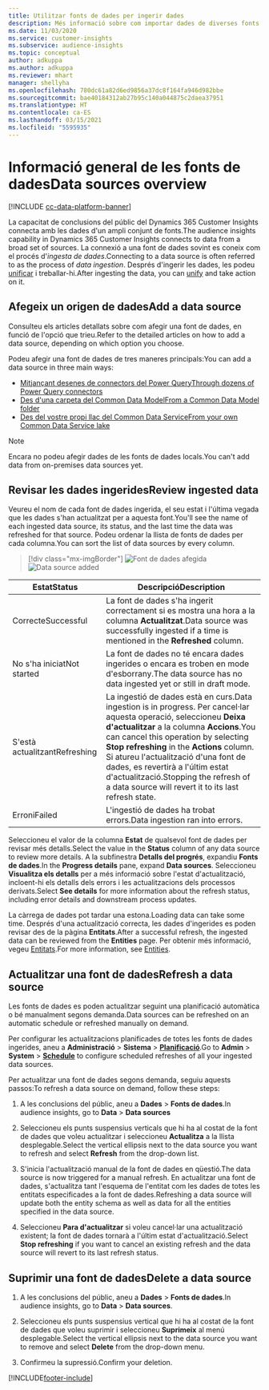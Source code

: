 ```yaml
---
title: Utilitzar fonts de dades per ingerir dades
description: Més informació sobre com importar dades de diverses fonts.
ms.date: 11/03/2020
ms.service: customer-insights
ms.subservice: audience-insights
ms.topic: conceptual
author: adkuppa
ms.author: adkuppa
ms.reviewer: mhart
manager: shellyha
ms.openlocfilehash: 780dc61a82d6ed9856a37dc8f164fa946d982bbe
ms.sourcegitcommit: bae40184312ab27b95c140a044875c2daea37951
ms.translationtype: HT
ms.contentlocale: ca-ES
ms.lasthandoff: 03/15/2021
ms.locfileid: "5595935"
---
```

# <a name="data-sources-overview"></a><span data-ttu-id="423da-103">Informació general de les fonts de dades</span><span class="sxs-lookup"><span data-stu-id="423da-103">Data sources overview</span></span>

[!INCLUDE [cc-data-platform-banner](../includes/cc-data-platform-banner.md)]

<span data-ttu-id="423da-104">La capacitat de conclusions del públic del Dynamics 365 Customer Insights connecta amb les dades d'un ampli conjunt de fonts.</span><span class="sxs-lookup"><span data-stu-id="423da-104">The audience insights capability in Dynamics 365 Customer Insights connects to data from a broad set of sources.</span></span> <span data-ttu-id="423da-105">La connexió a una font de dades sovint es coneix com el procés d'*ingesta de dades*.</span><span class="sxs-lookup"><span data-stu-id="423da-105">Connecting to a data source is often referred to as the process of *data ingestion*.</span></span> <span data-ttu-id="423da-106">Després d'ingerir les dades, les podeu [unificar](data-unification.md) i treballar-hi.</span><span class="sxs-lookup"><span data-stu-id="423da-106">After ingesting the data, you can [unify](data-unification.md) and take action on it.</span></span>

## <a name="add-a-data-source"></a><span data-ttu-id="423da-107">Afegeix un origen de dades</span><span class="sxs-lookup"><span data-stu-id="423da-107">Add a data source</span></span>

<span data-ttu-id="423da-108">Consulteu els articles detallats sobre com afegir una font de dades, en funció de l'opció que trieu.</span><span class="sxs-lookup"><span data-stu-id="423da-108">Refer to the detailed articles on how to add a data source, depending on which option you choose.</span></span>

<span data-ttu-id="423da-109">Podeu afegir una font de dades de tres maneres principals:</span><span class="sxs-lookup"><span data-stu-id="423da-109">You can add a data source in three main ways:</span></span>

- [<span data-ttu-id="423da-110">Mitjançant desenes de connectors del Power Query</span><span class="sxs-lookup"><span data-stu-id="423da-110">Through dozens of Power Query connectors</span></span>](connect-power-query.md)
- [<span data-ttu-id="423da-111">Des d'una carpeta del Common Data Model</span><span class="sxs-lookup"><span data-stu-id="423da-111">From a Common Data Model folder</span></span>](connect-common-data-model.md)
- [<span data-ttu-id="423da-112">Des del vostre propi llac del Common Data Service</span><span class="sxs-lookup"><span data-stu-id="423da-112">From your own Common Data Service lake</span></span>](connect-common-data-service-lake.md)

> [!NOTE]
> <span data-ttu-id="423da-113">Encara no podeu afegir dades de les fonts de dades locals.</span><span class="sxs-lookup"><span data-stu-id="423da-113">You can't add data from on-premises data sources yet.</span></span>

## <a name="review-ingested-data"></a><span data-ttu-id="423da-114">Revisar les dades ingerides</span><span class="sxs-lookup"><span data-stu-id="423da-114">Review ingested data</span></span>

<span data-ttu-id="423da-115">Veureu el nom de cada font de dades ingerida, el seu estat i l'última vegada que les dades s'han actualitzat per a aquesta font.</span><span class="sxs-lookup"><span data-stu-id="423da-115">You'll see the name of each ingested data source, its status, and the last time the data was refreshed for that source.</span></span> <span data-ttu-id="423da-116">Podeu ordenar la llista de fonts de dades per cada columna.</span><span class="sxs-lookup"><span data-stu-id="423da-116">You can sort the list of data sources by every column.</span></span>

> [!div class="mx-imgBorder"]
> <span data-ttu-id="423da-117">![Font de dades afegida](media/configure-data-datasource-added.png "Font de dades afegida")</span><span class="sxs-lookup"><span data-stu-id="423da-117">![Data source added](media/configure-data-datasource-added.png "Data source added")</span></span>

|<span data-ttu-id="423da-118">Estat</span><span class="sxs-lookup"><span data-stu-id="423da-118">Status</span></span>  |<span data-ttu-id="423da-119">Descripció</span><span class="sxs-lookup"><span data-stu-id="423da-119">Description</span></span>  |
|---------|---------|
|<span data-ttu-id="423da-120">Correcte</span><span class="sxs-lookup"><span data-stu-id="423da-120">Successful</span></span>   |<span data-ttu-id="423da-121">La font de dades s'ha ingerit correctament si es mostra una hora a la columna **Actualitzat**.</span><span class="sxs-lookup"><span data-stu-id="423da-121">Data source was successfully ingested if a time is mentioned in the **Refreshed** column.</span></span>
|<span data-ttu-id="423da-122">No s'ha iniciat</span><span class="sxs-lookup"><span data-stu-id="423da-122">Not started</span></span>   |<span data-ttu-id="423da-123">La font de dades no té encara dades ingerides o encara es troben en mode d'esborrany.</span><span class="sxs-lookup"><span data-stu-id="423da-123">The data source has no data ingested yet or still in draft mode.</span></span>         |
|<span data-ttu-id="423da-124">S'està actualitzant</span><span class="sxs-lookup"><span data-stu-id="423da-124">Refreshing</span></span>    |<span data-ttu-id="423da-125">La ingestió de dades està en curs.</span><span class="sxs-lookup"><span data-stu-id="423da-125">Data ingestion is in progress.</span></span> <span data-ttu-id="423da-126">Per cancel·lar aquesta operació, seleccioneu **Deixa d'actualitzar** a la columna **Accions**.</span><span class="sxs-lookup"><span data-stu-id="423da-126">You can cancel this operation by selecting **Stop refreshing** in the **Actions** column.</span></span> <span data-ttu-id="423da-127">Si atureu l'actualització d'una font de dades, es revertirà a l'últim estat d'actualització.</span><span class="sxs-lookup"><span data-stu-id="423da-127">Stopping the refresh of a data source will revert it to its last refresh state.</span></span>       |
|<span data-ttu-id="423da-128">Erroni</span><span class="sxs-lookup"><span data-stu-id="423da-128">Failed</span></span>     |<span data-ttu-id="423da-129">L'ingestió de dades ha trobat errors.</span><span class="sxs-lookup"><span data-stu-id="423da-129">Data ingestion ran into errors.</span></span>         |

<span data-ttu-id="423da-130">Seleccioneu el valor de la columna **Estat** de qualsevol font de dades per revisar més detalls.</span><span class="sxs-lookup"><span data-stu-id="423da-130">Select the value in the **Status** column of any data source to review more details.</span></span> <span data-ttu-id="423da-131">A la subfinestra **Detalls del progrés**, expandiu **Fonts de dades**.</span><span class="sxs-lookup"><span data-stu-id="423da-131">In the **Progress details** pane, expand **Data sources**.</span></span> <span data-ttu-id="423da-132">Seleccioneu **Visualitza els detalls** per a més informació sobre l'estat d'actualització, incloent-hi els detalls dels errors i les actualitzacions dels processos derivats.</span><span class="sxs-lookup"><span data-stu-id="423da-132">Select **See details** for more information about the refresh status, including error details and downstream process updates.</span></span>

<span data-ttu-id="423da-133">La càrrega de dades pot tardar una estona.</span><span class="sxs-lookup"><span data-stu-id="423da-133">Loading data can take some time.</span></span> <span data-ttu-id="423da-134">Després d'una actualització correcta, les dades d'ingerides es poden revisar des de la pàgina **Entitats**.</span><span class="sxs-lookup"><span data-stu-id="423da-134">After a successful refresh, the ingested data can be reviewed from the **Entities** page.</span></span> <span data-ttu-id="423da-135">Per obtenir més informació, vegeu [Entitats](entities.md).</span><span class="sxs-lookup"><span data-stu-id="423da-135">For more information, see [Entities](entities.md).</span></span>

## <a name="refresh-a-data-source"></a><span data-ttu-id="423da-136">Actualitzar una font de dades</span><span class="sxs-lookup"><span data-stu-id="423da-136">Refresh a data source</span></span>

<span data-ttu-id="423da-137">Les fonts de dades es poden actualitzar seguint una planificació automàtica o bé manualment segons demanda.</span><span class="sxs-lookup"><span data-stu-id="423da-137">Data sources can be refreshed on an automatic schedule or refreshed manually on demand.</span></span> 

<span data-ttu-id="423da-138">Per configurar les actualitzacions planificades de totes les fonts de dades ingerides, aneu a **Administració** > **Sistema** > [**Planificació**](system.md#schedule-tab).</span><span class="sxs-lookup"><span data-stu-id="423da-138">Go to **Admin** > **System** > [**Schedule**](system.md#schedule-tab) to configure scheduled refreshes of all your ingested data sources.</span></span>

<span data-ttu-id="423da-139">Per actualitzar una font de dades segons demanda, seguiu aquests passos:</span><span class="sxs-lookup"><span data-stu-id="423da-139">To refresh a data source on demand, follow these steps:</span></span>

1. <span data-ttu-id="423da-140">A les conclusions del públic, aneu a **Dades** > **Fonts de dades**.</span><span class="sxs-lookup"><span data-stu-id="423da-140">In audience insights, go to **Data** > **Data sources**</span></span>

2. <span data-ttu-id="423da-141">Seleccioneu els punts suspensius verticals que hi ha al costat de la font de dades que voleu actualitzar i seleccioneu **Actualitza** a la llista desplegable.</span><span class="sxs-lookup"><span data-stu-id="423da-141">Select the vertical ellipsis next to the data source you want to refresh and select **Refresh** from the drop-down list.</span></span>

3. <span data-ttu-id="423da-142">S'inicia l'actualització manual de la font de dades en qüestió.</span><span class="sxs-lookup"><span data-stu-id="423da-142">The data source is now triggered for a manual refresh.</span></span> <span data-ttu-id="423da-143">En actualitzar una font de dades, s'actualitza tant l'esquema de l'entitat com les dades de totes les entitats especificades a la font de dades.</span><span class="sxs-lookup"><span data-stu-id="423da-143">Refreshing a data source will update both the entity schema as well as data for all the entities specified in the data source.</span></span>

4. <span data-ttu-id="423da-144">Seleccioneu **Para d'actualitzar** si voleu cancel·lar una actualització existent; la font de dades tornarà a l'últim estat d'actualització.</span><span class="sxs-lookup"><span data-stu-id="423da-144">Select **Stop refreshing** if you want to cancel an existing refresh and the data source will revert to its last refresh status.</span></span>

## <a name="delete-a-data-source"></a><span data-ttu-id="423da-145">Suprimir una font de dades</span><span class="sxs-lookup"><span data-stu-id="423da-145">Delete a data source</span></span>

1. <span data-ttu-id="423da-146">A les conclusions del públic, aneu a **Dades** > **Fonts de dades**.</span><span class="sxs-lookup"><span data-stu-id="423da-146">In audience insights, go to **Data** > **Data sources**.</span></span>

2. <span data-ttu-id="423da-147">Seleccioneu els punts suspensius vertical que hi ha al costat de la font de dades que voleu suprimir i seleccioneu **Suprimeix** al menú desplegable.</span><span class="sxs-lookup"><span data-stu-id="423da-147">Select the vertical ellipsis next to the data source you want to remove and select **Delete** from the drop-down menu.</span></span>

3. <span data-ttu-id="423da-148">Confirmeu la supressió.</span><span class="sxs-lookup"><span data-stu-id="423da-148">Confirm your deletion.</span></span>


[!INCLUDE[footer-include](../includes/footer-banner.md)]